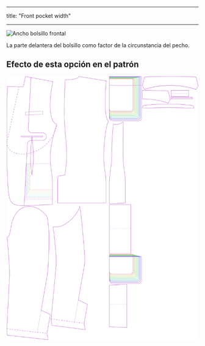 - - -
title: "Front pocket width"
- - -

![Ancho bolsillo frontal](frontpocketwidth.svg)

La parte delantera del bolsillo como factor de la circunstancia del pecho.

## Efecto de esta opción en el patrón

![Esta imagen muestra el efecto de esta opción superponiendo varias variantes que tienen un valor diferente para esta opción](jaeger_frontpocketwidth_sample.svg "Effect of this option on the pattern")
